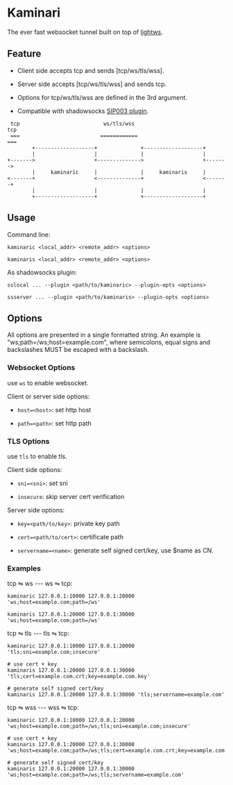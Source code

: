 # Kaminari

The ever fast websocket tunnel built on top of [lightws](https://github.com/zephyrchien/lightws).

## Feature

- Client side accepts tcp and sends [tcp/ws/tls/wss].

- Server side accepts [tcp/ws/tls/wss] and sends tcp.

- Options for tcp/ws/tls/wss are defined in the 3rd argument.

- Compatible with shadowsocks [SIP003 plugin](https://shadowsocks.org/en/wiki/Plugin.html).

```text
 tcp                           ws/tls/wss                           tcp
 ===                          ============                          ===
        +-------------------+              +-------------------+
        |                   |              |                   |
+------->                   +-------------->                   +------->
        |     kaminaric     |              |     kaminaris     |
<-------+                   <--------------+                   <-------+
        |                   |              |                   |
        +-------------------+              +-------------------+       
```

## Usage

Command line:

```shell
kaminaric <local_addr> <remote_addr> <options>

kaminaris <local_addr> <remote_addr> <options>
```

As shadowsocks plugin:

```shell
sslocal ... --plugin <path/to/kaminaric> --plugin-opts <options>

ssserver ... --plugin <path/to/kaminaris> --plugin-opts <options>
```

## Options

All options are presented in a single formatted string. An example is "ws;path=/ws;host=example.com", where semicolons, equal signs and backslashes MUST be escaped with a backslash.

### Websocket Options

use `ws` to enable websocket.

Client or server side options:

- `host=<host>`: set http host

- `path=<path>`: set http path

### TLS Options

use `tls` to enable tls.

Client side options:

- `sni=<sni>`: set sni

- `insecure`: skip server cert verification

Server side options:

- `key=<path/to/key>`: private key path

- `cert=<path/to/cert>`: certificate path

- `servername=<name>`: generate self signed cert/key, use $name as CN.

### Examples

tcp ⇋ ws --- ws ⇋ tcp:

```shell
kaminaric 127.0.0.1:10000 127.0.0.1:20000 'ws;host=example.com;path=/ws'

kaminaris 127.0.0.1:20000 127.0.0.1:30000 'ws;host=example.com;path=/ws'
```

tcp ⇋ tls --- tls ⇋ tcp:

```shell
kaminaric 127.0.0.1:10000 127.0.0.1:20000 'tls;sni=example.com;insecure'

# use cert + key
kaminaris 127.0.0.1:20000 127.0.0.1:30000 'tls;cert=example.com.crt;key=example.com.key'

# generate self signed cert/key
kaminaris 127.0.0.1:20000 127.0.0.1:30000 'tls;servername=example.com'
```

tcp ⇋ wss --- wss ⇋ tcp:

```shell
kaminaric 127.0.0.1:10000 127.0.0.1:20000 'ws;host=example.com;path=/ws;tls;sni=example.com;insecure'

# use cert + key
kaminaris 127.0.0.1:20000 127.0.0.1:30000 'ws;host=example.com;path=/ws;tls;cert=example.com.crt;key=example.com.key'

# generate self signed cert/key
kaminaris 127.0.0.1:20000 127.0.0.1:30000 'ws;host=example.com;path=/ws;tls;servername=example.com'
```
